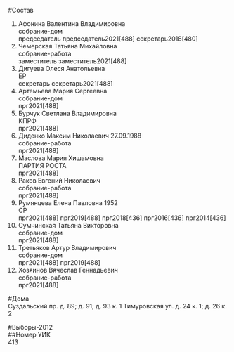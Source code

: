 #Состав  
1. Афонина Валентина Владимировна  
    собрание-дом  
    председатель председатель2021[488] секретарь2018[480]  
2. Чемерская Татьяна Михайловна  
    собрание-работа  
    заместитель заместитель2021[488]  
3. Дигуева Олеся Анатольевна  
    ЕР  
    секретарь секретарь2021[488]  
4. Артемьева Мария Сергеевна  
    собрание-дом  
    прг2021[488]  
5. Бурчук Светлана Владимировна  
    КПРФ  
    прг2021[488]  
6. Диденко Максим Николаевич 27.09.1988  
    собрание-работа  
    прг2021[488]  
7. Маслова Мария Хишамовна  
    ПАРТИЯ РОСТА  
    прг2021[488]  
8. Раков Евгений Николаевич  
    собрание-работа  
    прг2021[488]  
9. Румянцева Елена Павловна 1952  
    СР  
    прг2021[488] прг2019[488] прг2018[436] прг2016[436] прг2014[436]  
10. Сумчинская Татьяна Викторовна  
    собрание-дом  
    прг2021[488]  
11. Третьяков Артур Владимирович  
    собрание-дом  
    прг2021[488] прг2019[488]  
12. Хозяинов Вячеслав Геннадьевич  
    собрание-работа  
    прг2021[488]  
  
#Дома  
Суздальский пр. д. 89; д. 91; д. 93 к. 1 Тимуровская ул. д. 24 к. 1; д. 26 к. 2  
  
#Выборы-2012  
##Номер УИК  
413  

